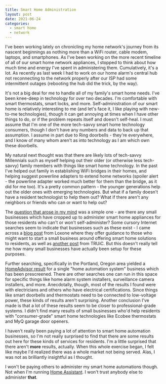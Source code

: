 ```yaml
---
title: Smart Home Administration
layout: post
date: 2021-06-24
categories:
  - smart home
  - network
---
```


I've been working lately on chronicling my home network's journey from its
nascent beginnings as nothing more than a WiFi router, cable modem, laptops, and
smartphones. As I've been working on the more recent timeline of all of our
smart home network appliances, I stopped to think about how much time and energy
I've spent in administering them. Cumulatively, it's a lot. As recently as last
week I had to work on our home alarm's central hub not reconnecting to the
network properly after our ISP had some intermittent outages (rebooting the hub
did the trick, by the way).

It's not a big deal for me to handle all of my family's smart home needs. I've
been knee-deep in technology for over two decades. I'm comfortable with smart
thermostats, smart locks, and more. Self-administration of our smart home is
relatively interesting to me (and let's face it, I like playing with new-to-me
technologies), though it can get annoying at times when I have other things to
do, or if the problem repeats itself and doesn't self-heal. I must assume that
I'm one of the more tech-savvy smart home technology consumers, though I don't
have any numbers and data to back up that assumption. I assume in part due to
Ring doorbells - they're everywhere, and I know of many whom aren't as into
technology as I am which own these doorbells.

My natural next thought was that there are likely lots of tech-savvy Millennials
such as myself helping out their older (or otherwise less tech-savvy) family
members with things like smart home technology. In the past I've helped out
family in establishing WiFi bridges in their homes, and helping suggest
powerline adapters to extend home networks (spoiler alert - the powerline
adapter worked much better for them than the bridge, as it did for me too). It's
a pretty common pattern - the younger generations help out the older ones with
emerging technologies. But what if a family doesn't have a resident technologist
to help them out? What if there aren't any neighbors or friends who can or want
to help out?

The
[question that arose in my mind](https://twitter.com/rfpludwick/status/1407404989291532290)
was a simple one - are there any small businesses which have cropped up to
administer smart home appliances for those residents who can't or won't
self-administer? Some cursory Internet searches seem to indicate that businesses
such as these exist - I came across a
[blog post](https://www.loxone.com/enus/blog/smart-home-business/) from Loxone
where they offer guidance to those who might want to start a small business
around offering smart home solutions to residents, as well as
[another post](https://howtostartanllc.com/business-ideas/home-automation) from
TRUiC. But this doesn't really tell me how many small businesses have actually
been setup for these purposes.

Further searching, specifically in the Portland, Oregon area yielded a
[HomeAdvisor result](https://www.homeadvisor.com/tloc/Portland-OR/Home-Automation-System-Install-or-Service/)
for a single "home automation system" business which has been prescreened. There
are other searches one can run in this space for specific things like home alarm
system installers, surveillance camera installers, and more. Anecdotally,
though, most of the results I found were with electricians and others who have
electrical certifications. Since things like smart doorbells and thermostats
need to be connected to low-voltage power, these kinds of results aren't
surprising. Another conclusion I've made is that a lot of these results seem to
be closer to professional-grade systems. I didn't find many results of small
businesses who'd help residents with "consumer-grade" smart home technologies
like Ecobee thermostats and MyQ garage door openers.

I haven't really been paying a lot of attention to smart home automation
businesses, so I'm not really surprised to find that there are some results out
here for these kinds of services for residents. I'm a little surprised that
there aren't **more** results, actually. When this whole exercise began, I felt
like maybe I'd realized there was a whole market not being served. Alas, I was
not as brilliantly insightful as I thought.

I won't be paying others to administer my smart home automations though. Not
when I'm running [Home Assistant](https://www.home-assistant.io/). I won't trust
anybody else to administer **that**.
